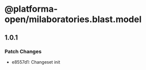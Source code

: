 # @platforma-open/milaboratories.blast.model

## 1.0.1

### Patch Changes

- e8557d1: Changeset init
